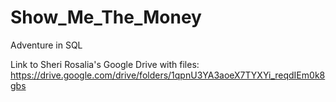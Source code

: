 # Show_Me_The_Money
Adventure in SQL


Link to Sheri Rosalia's Google Drive with files:
https://drive.google.com/drive/folders/1qpnU3YA3aoeX7TYXYi_reqdIEm0k8gbs
